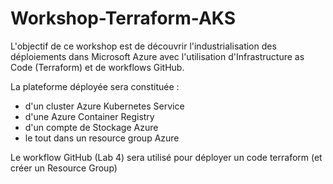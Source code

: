 # Workshop-Terraform-AKS

L'objectif de ce workshop est de découvrir l'industrialisation des déploiements dans Microsoft Azure avec l'utilisation d'Infrastructure as Code (Terraform) et de workflows GitHub. 

La plateforme déployée sera constituée :
- d'un cluster Azure Kubernetes Service
- d'une Azure Container Registry
- d'un compte de Stockage Azure
- le tout dans un resource group Azure

Le workflow GitHub (Lab 4) sera utilisé pour déployer un code terraform (et créer un Resource Group)

